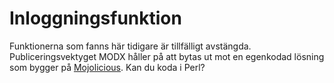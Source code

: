 # Inloggningsfunktion

Funktionerna som fanns här tidigare är tillfälligt avstängda.
Publiceringsvektyget MODX håller på att bytas ut mot en egenkodad lösning som bygger på 
<a href="https://mojolicious.org/" target="_blank">Mojolicious</a>.
Kan du koda i Perl?
